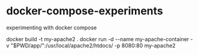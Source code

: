 # docker-compose-experiments
experimenting with docker compose

docker build -t my-apache2 .
docker run -d --name my-apache-container -v "$PWD/app/":/usr/local/apache2/htdocs/ -p 8080:80 my-apache2
